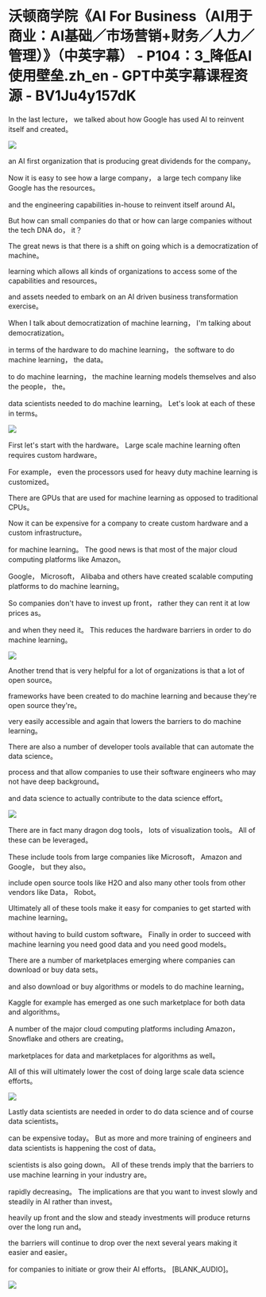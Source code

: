 # 沃顿商学院《AI For Business（AI用于商业：AI基础／市场营销+财务／人力／管理）》（中英字幕） - P104：3_降低AI使用壁垒.zh_en - GPT中英字幕课程资源 - BV1Ju4y157dK

 In the last lecture， we talked about how Google has used AI to reinvent itself and created。



![](img/c71093c4a830967fc3f66bdd1ca228e0_1.png)

 an AI first organization that is producing great dividends for the company。

 Now it is easy to see how a large company， a large tech company like Google has the resources。

 and the engineering capabilities in-house to reinvent itself around AI。

 But how can small companies do that or how can large companies without the tech DNA do， it？

 The great news is that there is a shift on going which is a democratization of machine。

 learning which allows all kinds of organizations to access some of the capabilities and resources。

 and assets needed to embark on an AI driven business transformation exercise。

 When I talk about democratization of machine learning， I'm talking about democratization。

 in terms of the hardware to do machine learning， the software to do machine learning， the data。

 to do machine learning， the machine learning models themselves and also the people， the。

 data scientists needed to do machine learning。 Let's look at each of these in terms。



![](img/c71093c4a830967fc3f66bdd1ca228e0_3.png)

 First let's start with the hardware。 Large scale machine learning often requires custom hardware。

 For example， even the processors used for heavy duty machine learning is customized。

 There are GPUs that are used for machine learning as opposed to traditional CPUs。

 Now it can be expensive for a company to create custom hardware and a custom infrastructure。

 for machine learning。 The good news is that most of the major cloud computing platforms like Amazon。

 Google， Microsoft， Alibaba and others have created scalable computing platforms to do machine learning。

 So companies don't have to invest up front， rather they can rent it at low prices as。

 and when they need it。 This reduces the hardware barriers in order to do machine learning。



![](img/c71093c4a830967fc3f66bdd1ca228e0_5.png)

 Another trend that is very helpful for a lot of organizations is that a lot of open source。

 frameworks have been created to do machine learning and because they're open source they're。

 very easily accessible and again that lowers the barriers to do machine learning。

 There are also a number of developer tools available that can automate the data science。

 process and that allow companies to use their software engineers who may not have deep background。

 and data science to actually contribute to the data science effort。



![](img/c71093c4a830967fc3f66bdd1ca228e0_7.png)

 There are in fact many dragon dog tools， lots of visualization tools。 All of these can be leveraged。

 These include tools from large companies like Microsoft， Amazon and Google， but they also。

 include open source tools like H2O and also many other tools from other vendors like Data， Robot。

 Ultimately all of these tools make it easy for companies to get started with machine learning。

 without having to build custom software。 Finally in order to succeed with machine learning you need good data and you need good models。

 There are a number of marketplaces emerging where companies can download or buy data sets。

 and also download or buy algorithms or models to do machine learning。

 Kaggle for example has emerged as one such marketplace for both data and algorithms。

 A number of the major cloud computing platforms including Amazon， Snowflake and others are creating。

 marketplaces for data and marketplaces for algorithms as well。

 All of this will ultimately lower the cost of doing large scale data science efforts。



![](img/c71093c4a830967fc3f66bdd1ca228e0_9.png)

 Lastly data scientists are needed in order to do data science and of course data scientists。

 can be expensive today。 But as more and more training of engineers and data scientists is happening the cost of data。

 scientists is also going down。 All of these trends imply that the barriers to use machine learning in your industry are。

 rapidly decreasing。 The implications are that you want to invest slowly and steadily in AI rather than invest。

 heavily up front and the slow and steady investments will produce returns over the long run and。

 the barriers will continue to drop over the next several years making it easier and easier。

 for companies to initiate or grow their AI efforts。 [BLANK_AUDIO]。



![](img/c71093c4a830967fc3f66bdd1ca228e0_11.png)